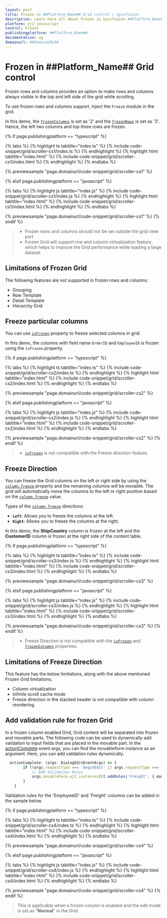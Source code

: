 ```yaml
---
layout: post
title: Frozen in ##Platform_Name## Grid control | Syncfusion
description: Learn here all about Frozen in Syncfusion ##Platform_Name## Grid control of Syncfusion Essential JS 2 and more.
platform: ej2-javascript
control: Frozen 
publishingplatform: ##Platform_Name##
documentation: ug
domainurl: ##DomainURL##
---
```


# Frozen in ##Platform_Name## Grid control

Frozen rows and columns provides an option to make rows and columns always visible in the top and left side of the grid while scrolling.

To use frozen rows and columns support, inject the `Freeze` module in the grid.

In this demo, the [`frozenColumns`](../api/grid/#frozencolumns) is set as '2' and the [`frozenRows`](../api/grid/#frozenrows) is set as '3'. Hence, the left two columns and top three rows are frozen.

{% if page.publishingplatform == "typescript" %}

 {% tabs %}
{% highlight ts tabtitle="index.ts" %}
{% include code-snippet/grid/scroller-cs1/index.ts %}
{% endhighlight %}
{% highlight html tabtitle="index.html" %}
{% include code-snippet/grid/scroller-cs1/index.html %}
{% endhighlight %}
{% endtabs %}
        
{% previewsample "page.domainurl/code-snippet/grid/scroller-cs1" %}

{% elsif page.publishingplatform == "javascript" %}

{% tabs %}
{% highlight js tabtitle="index.js" %}
{% include code-snippet/grid/scroller-cs1/index.js %}
{% endhighlight %}
{% highlight html tabtitle="index.html" %}
{% include code-snippet/grid/scroller-cs1/index.html %}
{% endhighlight %}
{% endtabs %}

{% previewsample "page.domainurl/code-snippet/grid/scroller-cs1" %}
{% endif %}

> * Frozen rows and columns should not be set outside the grid view port.
> * Frozen Grid will support row and column virtualization feature, which helps to improve the Grid performance while loading a large dataset.

## Limitations of Frozen Grid

The following features are not supported in frozen rows and columns:

* Grouping
* Row Template
* Detail Template
* Hierarchy Grid

## Freeze particular columns

You can use [`isFrozen`](../api/grid/column/#isfrozen) property to freeze selected columns in grid.

In this demo, the columns with field name `OrderID` and `EmployeeID` is frozen using the `isFrozen` property.

{% if page.publishingplatform == "typescript" %}

 {% tabs %}
{% highlight ts tabtitle="index.ts" %}
{% include code-snippet/grid/scroller-cs2/index.ts %}
{% endhighlight %}
{% highlight html tabtitle="index.html" %}
{% include code-snippet/grid/scroller-cs2/index.html %}
{% endhighlight %}
{% endtabs %}
        
{% previewsample "page.domainurl/code-snippet/grid/scroller-cs2" %}

{% elsif page.publishingplatform == "javascript" %}

{% tabs %}
{% highlight js tabtitle="index.js" %}
{% include code-snippet/grid/scroller-cs2/index.js %}
{% endhighlight %}
{% highlight html tabtitle="index.html" %}
{% include code-snippet/grid/scroller-cs2/index.html %}
{% endhighlight %}
{% endtabs %}

{% previewsample "page.domainurl/code-snippet/grid/scroller-cs2" %}
{% endif %}

> * [`isFrozen`](../api/grid/column/#isfrozen) is not compatible with the Freeze direction feature.

## Freeze Direction

You can freeze the Grid columns on the left or right side by using the [`column.freeze`](../api/grid/column/#freeze) property and the remaining columns will be movable. The grid will automatically move the columns to the left or right position based on the [`column.freeze`](../api/grid/column/#freeze) value.

Types of the [`column.freeze`](../api/grid/column/#freeze) directions:

* **`Left`**: Allows you to freeze the columns at the left.
* **`Right`**: Allows you to freeze the columns at the right.

In this demo, the **ShipCountry** column is frozen at the left and the **CustomerID** column is frozen at the right side of the content table.

{% if page.publishingplatform == "typescript" %}

 {% tabs %}
{% highlight ts tabtitle="index.ts" %}
{% include code-snippet/grid/scroller-cs3/index.ts %}
{% endhighlight %}
{% highlight html tabtitle="index.html" %}
{% include code-snippet/grid/scroller-cs3/index.html %}
{% endhighlight %}
{% endtabs %}
        
{% previewsample "page.domainurl/code-snippet/grid/scroller-cs3" %}

{% elsif page.publishingplatform == "javascript" %}

{% tabs %}
{% highlight js tabtitle="index.js" %}
{% include code-snippet/grid/scroller-cs3/index.js %}
{% endhighlight %}
{% highlight html tabtitle="index.html" %}
{% include code-snippet/grid/scroller-cs3/index.html %}
{% endhighlight %}
{% endtabs %}

{% previewsample "page.domainurl/code-snippet/grid/scroller-cs3" %}
{% endif %}

> * Freeze Direction is not compatible with the [`isFrozen`](../api/grid/column/#isfrozen) and [`frozenColumns`](../api/grid/#frozencolumns) properties.

## Limitations of Freeze Direction

This feature has the below limitations, along with the above mentioned Frozen Grid limitations.

* Column virtualization
* Infinite scroll cache mode
* Freeze direction in the stacked header is not compatible with column reordering.

## Add validation rule for frozen Grid

In a frozen column enabled Grid, Grid content will be separated into frozen and movable parts. The following code can be used to dynamically add validation to input fields that are placed in the movable part. In the [actionComplete](../api/grid/#actioncomplete) event args, you can find the movableform instance as an argument. Here, you can add validation rules dynamically.

```ts
  actionComplete: (args: DialogEditEventArgs) => {
        if ((args.requestType === 'beginEdit' || args.requestType === 'add')) {
            // Add Validation Rules
            args.movableForm.ej2_instances[0].addRules('Freight', { max: 200 }); // Here, 'Freight' is the column name.
        }
    }

```

Validation rules for the 'EmployeeID' and 'Freight' columns can be added in the sample below.

{% if page.publishingplatform == "typescript" %}

 {% tabs %}
{% highlight ts tabtitle="index.ts" %}
{% include code-snippet/grid/scroller-cs4/index.ts %}
{% endhighlight %}
{% highlight html tabtitle="index.html" %}
{% include code-snippet/grid/scroller-cs4/index.html %}
{% endhighlight %}
{% endtabs %}
        
{% previewsample "page.domainurl/code-snippet/grid/scroller-cs4" %}

{% elsif page.publishingplatform == "javascript" %}

{% tabs %}
{% highlight js tabtitle="index.js" %}
{% include code-snippet/grid/scroller-cs4/index.js %}
{% endhighlight %}
{% highlight html tabtitle="index.html" %}
{% include code-snippet/grid/scroller-cs4/index.html %}
{% endhighlight %}
{% endtabs %}

{% previewsample "page.domainurl/code-snippet/grid/scroller-cs4" %}
{% endif %}

> This is applicable when a frozen column is enabled and the edit mode is set as "**Normal**" in the Grid.